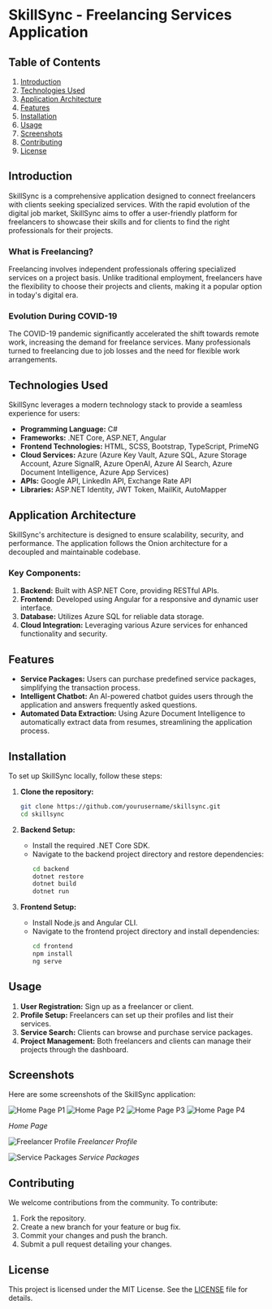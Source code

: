 # SkillSync - Freelancing Services Application

## Table of Contents
1. [Introduction](#introduction)
2. [Technologies Used](#technologies-used)
3. [Application Architecture](#application-architecture)
4. [Features](#features)
5. [Installation](#installation)
6. [Usage](#usage)
7. [Screenshots](#screenshots)
8. [Contributing](#contributing)
9. [License](#license)

## Introduction
SkillSync is a comprehensive application designed to connect freelancers with clients seeking specialized services. With the rapid evolution of the digital job market, SkillSync aims to offer a user-friendly platform for freelancers to showcase their skills and for clients to find the right professionals for their projects.

### What is Freelancing?
Freelancing involves independent professionals offering specialized services on a project basis. Unlike traditional employment, freelancers have the flexibility to choose their projects and clients, making it a popular option in today's digital era.

### Evolution During COVID-19
The COVID-19 pandemic significantly accelerated the shift towards remote work, increasing the demand for freelance services. Many professionals turned to freelancing due to job losses and the need for flexible work arrangements.

## Technologies Used
SkillSync leverages a modern technology stack to provide a seamless experience for users:

- **Programming Language:** C#
- **Frameworks:** .NET Core, ASP.NET, Angular
- **Frontend Technologies:** HTML, SCSS, Bootstrap, TypeScript, PrimeNG
- **Cloud Services:** Azure (Azure Key Vault, Azure SQL, Azure Storage Account, Azure SignalR, Azure OpenAI, Azure AI Search, Azure Document Intelligence, Azure App Services)
- **APIs:** Google API, LinkedIn API, Exchange Rate API
- **Libraries:** ASP.NET Identity, JWT Token, MailKit, AutoMapper

## Application Architecture
SkillSync's architecture is designed to ensure scalability, security, and performance. The application follows the Onion architecture for a decoupled and maintainable codebase.

### Key Components:
1. **Backend:** Built with ASP.NET Core, providing RESTful APIs.
2. **Frontend:** Developed using Angular for a responsive and dynamic user interface.
3. **Database:** Utilizes Azure SQL for reliable data storage.
4. **Cloud Integration:** Leveraging various Azure services for enhanced functionality and security.

## Features
- **Service Packages:** Users can purchase predefined service packages, simplifying the transaction process.
- **Intelligent Chatbot:** An AI-powered chatbot guides users through the application and answers frequently asked questions.
- **Automated Data Extraction:** Using Azure Document Intelligence to automatically extract data from resumes, streamlining the application process.

## Installation
To set up SkillSync locally, follow these steps:

1. **Clone the repository:**
    ```bash
    git clone https://github.com/yourusername/skillsync.git
    cd skillsync
    ```

2. **Backend Setup:**
    - Install the required .NET Core SDK.
    - Navigate to the backend project directory and restore dependencies:
        ```bash
        cd backend
        dotnet restore
        dotnet build
        dotnet run
        ```

3. **Frontend Setup:**
    - Install Node.js and Angular CLI.
    - Navigate to the frontend project directory and install dependencies:
        ```bash
        cd frontend
        npm install
        ng serve
        ```

## Usage
1. **User Registration:** Sign up as a freelancer or client.
2. **Profile Setup:** Freelancers can set up their profiles and list their services.
3. **Service Search:** Clients can browse and purchase service packages.
4. **Project Management:** Both freelancers and clients can manage their projects through the dashboard.

## Screenshots
Here are some screenshots of the SkillSync application:

![Home Page P1](![image](https://github.com/AdrianBostan2002/SkillSync-v1/assets/87941004/f68adab7-139a-4475-af95-7ed8b9482857))
![Home Page P2](![image](https://github.com/AdrianBostan2002/SkillSync-v1/assets/87941004/6dfd0bbf-01ef-456d-acd8-05220a03d3d0))
![Home Page P3](![image](https://github.com/AdrianBostan2002/SkillSync-v1/assets/87941004/23413a03-90a9-438f-a327-02ac8280191b))
![Home Page P4](![image](https://github.com/AdrianBostan2002/SkillSync-v1/assets/87941004/317f9a00-472b-44c1-9049-f0891f99a60a))

*Home Page*

![Freelancer Profile](path/to/freelancer-profile-screenshot.png)
*Freelancer Profile*

![Service Packages](path/to/service-packages-screenshot.png)
*Service Packages*

## Contributing
We welcome contributions from the community. To contribute:

1. Fork the repository.
2. Create a new branch for your feature or bug fix.
3. Commit your changes and push the branch.
4. Submit a pull request detailing your changes.

## License
This project is licensed under the MIT License. See the [LICENSE](LICENSE) file for details.
